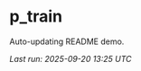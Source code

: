 # p_train

Auto-updating README demo.

<!--START_SECTION:status-->
_Last run: 2025-09-20 13:25 UTC_
<!--END_SECTION:status-->






























































































































































































































































































































































































































































































































































































































































